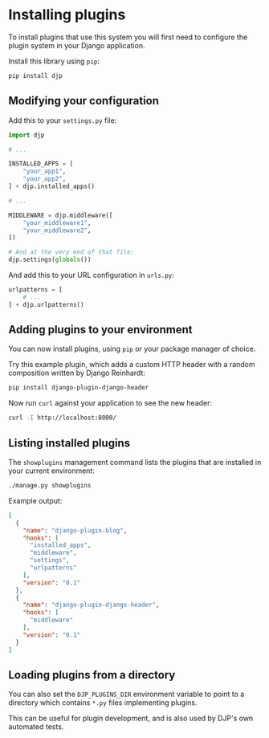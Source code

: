 # Installing plugins

To install plugins that use this system you will first need to configure the plugin system in your Django application.

Install this library using `pip`:
```bash
pip install djp
```

## Modifying your configuration

Add this to your `settings.py` file:
```python
import djp

# ...

INSTALLED_APPS = [
    "your_app1",
    "your_app2",
] + djp.installed_apps()

# ...

MIDDLEWARE = djp.middleware([
    "your_middleware1",
    "your_middleware2",
])

# And at the very end of that file:
djp.settings(globals())
```
And add this to your URL configuration in `urls.py`:
```python
urlpatterns = [
    # ...
] + djp.urlpatterns()
```

## Adding plugins to your environment

You can now install plugins, using `pip` or your package manager of choice.

Try this example plugin, which adds a custom HTTP header with a random composition written by Django Reinhardt:

```bash
pip install django-plugin-django-header
```

Now run `curl` against your application to see the new header:

```bash
curl -I http://localhost:8000/
```

## Listing installed plugins

The `showplugins` management command lists the plugins that are installed in your current environment:

```bash
./manage.py showplugins
```
Example output:
```json
[
  {
    "name": "django-plugin-blog",
    "hooks": [
      "installed_apps",
      "middleware",
      "settings",
      "urlpatterns"
    ],
    "version": "0.1"
  },
  {
    "name": "django-plugin-django-header",
    "hooks": [
      "middleware"
    ],
    "version": "0.1"
  }
]
```

## Loading plugins from a directory

You can also set the `DJP_PLUGINS_DIR` environment variable to point to a directory which contains `*.py` files implementing plugins.

This can be useful for plugin development, and is also used by DJP's own automated tests.

